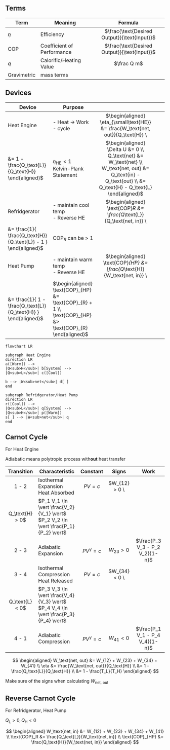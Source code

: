 ## Terms

| Term        | Meaning                    |                    Formula                     |
| ----------- | -------------------------- | :--------------------------------------------: |
| $\eta$      | Efficiency                 | $\frac{\text{Desired Output}}{\text{Input}}$ |
| COP         | Coefficient of Performance | $\frac{\text{Desired Output}}{\text{Input}}$ |
| $q$         | Calorific/Heating Value    |                  $\frac Q m$                   |
| Gravimetric | mass terms                 |                                                |

## Devices

| Device        | Purpose                                |                                                              |                                                              |                                                              |
| ------------- | -------------------------------------- | :----------------------------------------------------------: | :----------------------------------------------------------: | :----------------------------------------------------------: |
| Heat Engine   | - Heat $\to$ Work<br />- cycle         | $\begin{aligned} \eta_{\small\text{HE}} &= \frac{W_\text{net, out}}{Q_\text{H}} \\
 &= 1 - \frac{Q_\text{L}}{Q_\text{H}} \end{aligned}$ |        $\eta_\text{HE} < 1$<br />Kelvin-Plank Statement        | $\begin{aligned} \Delta U &= 0 \\ Q_\text{net} &= W_\text{net} \\ W_\text{net, out} &= Q_\text{in} - Q_\text{out} \\ &= Q_\text{H} - Q_\text{L} \end{aligned}$ |
| Refridgerator | - maintain cool temp<br />- Reverse HE | $\begin{aligned} \text{COP}_R &= \frac{Q_\text{L}}{Q_\text{net, in}} \\
 &= \frac{1}{ \frac{Q_\text{H}}{Q_\text{L}} - 1 } \end{aligned}$ |                   $\text{COP}_R$ can be > 1                    |                                                              |
| Heat Pump     | - maintain warm temp<br />- Reverse HE | $\begin{aligned} \text{COP}_{HP} &= \frac{Q_\text{H}}{W_\text{net, in}} \\
 &= \frac{1}{ 1 - \frac{Q_\text{L}}{Q_\text{H}} } \end{aligned}$ | $\begin{aligned} \text{COP}_{HP} &= \text{COP}_{R} + 1 \\ \text{COP}_{HP} &> \text{COP}_{R} \end{aligned}$ |                                                              |

```mermaid
flowchart LR

subgraph Heat Engine
direction LR
a([Warm]) -->
|Q<sub>H</sub>| b[System] -->
|Q<sub>L</sub>| c([Cool])

b --> |W<sub>net</sub>| d[ ]
end

subgraph Refridgerator/Heat Pump
direction LR
r([Cool]) -->
|Q<sub>L</sub>| q[System] -->
|Q<sub>H</sub>| p([Warm])
s[ ] --> |W<sub>net</sub>| q
end
```

## Carnot Cycle

For Heat Engine

Adiabatic means polytropic process with**out** heat transfer

| Transition | Characteristic                            |    Constant     |            Signs             |                             Work                             |
| :--------: | ----------------------------------------- | :-------------: | :--------------------------: | :----------------------------------------------------------: |
|   1 - 2    | Isothermal Expansion<br />Heat Absorbed   |    $PV = c$     | $W_{12} > 0 \\
 Q_\text{H} > 0$ | $P_1 V_1 \ln \vert  \frac{V_2}{V_1} \vert$ <br /> $P_2 V_2 \ln \vert  \frac{P_1}{P_2}  \vert$ |
|   2 - 3    | Adiabatic Expansion                       | $PV^\gamma = c$ |         $W_{23} > 0$         |               $\frac{P_3 V_3 - P_2 V_2}{1-n}$                |
|   3 - 4    | Isothermal Compression<br />Heat Released |    $PV = c$     | $W_{34} < 0 \\
 Q_\text{L} < 0$ | $P_3 V_3 \ln \vert  \frac{V_4}{V_3} \vert$ <br /> $P_4 V_4 \ln \vert  \frac{P_3}{P_4}  \vert$ |
|   4 - 1    | Adiabatic Compression                     | $PV^\gamma = c$ |         $W_{41} < 0$         |               $\frac{P_1 V_1 - P_4 V_4}{1-n}$                |

$$
\begin{aligned}
W_\text{net, out} &= W_{12} + W_{23} + W_{34} + W_{41} \\
\eta
&= \frac{W_\text{net, out}}{Q_\text{H}} \\
&= 1 - \frac{Q_\text{L}}{Q_\text{H}} \\
&= 1 - \frac{T_L}{T_H}
\end{aligned}
$$

Make sure of the signs when calculating $W_\text{net, out}$

## Reverse Carnot Cycle

For Refridgerator, Heat Pump

$Q_\text{L} > 0, Q_\text{H} < 0$

$$
\begin{aligned}
W_\text{net, in} &= W_{12} + W_{23} + W_{34} + W_{41} \\
\text{COP}_R &= \frac{Q_\text{L}}{W_\text{net, in}} \\
\text{COP}_{HP} &= \frac{Q_\text{H}}{W_\text{net, in}}
\end{aligned}
$$

